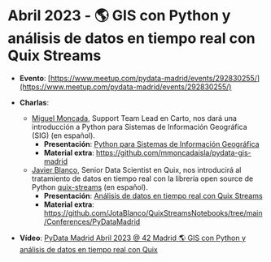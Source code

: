 # Abril 2023 - 🌎 GIS con Python y análisis de datos en tiempo real con Quix Streams

- **Evento**: [https://www.meetup.com/pydata-madrid/events/292830255/](https://www.meetup.com/pydata-madrid/events/292830255/)

- **Charlas**:
  - [Miguel Moncada](https://www.linkedin.com/in/mmoncadaisla/), Support Team Lead en Carto, nos dará una introducción a Python para Sistemas de Información Geográfica (SIG) (en español).
    - **Presentación**: [Python para Sistemas de Información Geográfica](python-para-sistemas-de-informacion-geografica.pdf)
    - **Material extra**: https://github.com/mmoncadaisla/pydata-gis-madrid
  - [Javier Blanco](https://www.linkedin.com/in/javier-blanco-cordero-71373656/), Senior Data Scientist en Quix, nos introducirá al tratamiento de datos en tiempo real con la librería open source de Python [quix-streams](https://github.com/quixio/quix-streams) (en español).
    - **Presentación**: [Análisis de datos en tiempo real con Quix Streams](https://docs.google.com/presentation/d/1GNAhw6qabdkyAdWxkWL43ROXr_wU3KIWHbAROaD3gJo/edit?usp=sharing)
    - **Material extra**: https://github.com/JotaBlanco/QuixStreamsNotebooks/tree/main/Conferences/PyDataMadrid

- **Vídeo**: [PyData Madrid Abril 2023 @ 42 Madrid 🌎 GIS con Python y análisis de datos en tiempo real con Quix](https://www.youtube.com/watch?v=FYbGwRQevRI)
